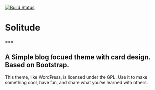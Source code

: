 [![Build Status](https://travis-ci.org/shubham9411/solitude.svg?branch=master)](https://travis-ci.org/shubham9411/solitude)

# Solitude 
===
## A Simple blog focued theme with card design. Based on Bootstrap. 

This theme, like WordPress, is licensed under the GPL.
Use it to make something cool, have fun, and share what you've learned with others.